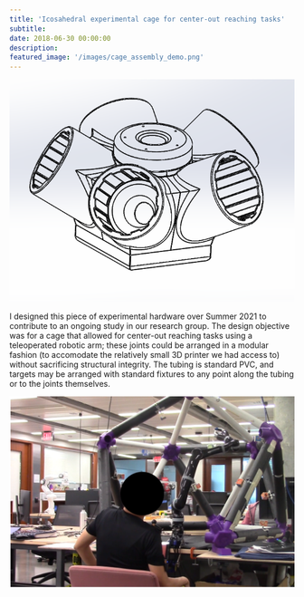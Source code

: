 ```yaml
---
title: 'Icosahedral experimental cage for center-out reaching tasks'
subtitle:
date: 2018-06-30 00:00:00
description:
featured_image: '/images/cage_assembly_demo.png'
---
```


<img src="../images/joint_assembly.png">

I designed this piece of experimental hardware over Summer 2021 to contribute to an ongoing study in our research group. The design objective was for a cage that allowed for center-out reaching tasks using a teleoperated robotic arm; these joints could be arranged in a modular fashion (to accomodate the relatively small 3D printer we had access to) without sacrificing structural integrity. The tubing is standard PVC, and targets may be arranged with standard fixtures to any point along the tubing or to the joints themselves.

<img src="../images/bomi_cage_demo_for_pilot.png">